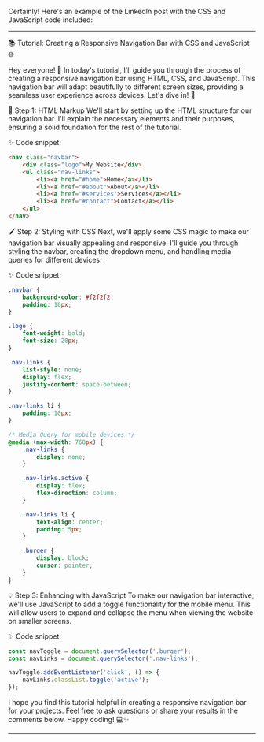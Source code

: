Certainly! Here's an example of the LinkedIn post with the CSS and JavaScript code included:

---

📚 Tutorial: Creating a Responsive Navigation Bar with CSS and JavaScript 🌐

Hey everyone! 👋 In today's tutorial, I'll guide you through the process of creating a responsive navigation bar using HTML, CSS, and JavaScript. This navigation bar will adapt beautifully to different screen sizes, providing a seamless user experience across devices. Let's dive in! 🚀

📝 Step 1: HTML Markup
We'll start by setting up the HTML structure for our navigation bar. I'll explain the necessary elements and their purposes, ensuring a solid foundation for the rest of the tutorial.

✨ Code snippet:

```html
<nav class="navbar">
	<div class="logo">My Website</div>
	<ul class="nav-links">
		<li><a href="#home">Home</a></li>
		<li><a href="#about">About</a></li>
		<li><a href="#services">Services</a></li>
		<li><a href="#contact">Contact</a></li>
	</ul>
</nav>
```

🖌️ Step 2: Styling with CSS
Next, we'll apply some CSS magic to make our navigation bar visually appealing and responsive. I'll guide you through styling the navbar, creating the dropdown menu, and handling media queries for different devices.

✨ Code snippet:

```css
.navbar {
	background-color: #f2f2f2;
	padding: 10px;
}

.logo {
	font-weight: bold;
	font-size: 20px;
}

.nav-links {
	list-style: none;
	display: flex;
	justify-content: space-between;
}

.nav-links li {
	padding: 10px;
}

/* Media Query for mobile devices */
@media (max-width: 768px) {
	.nav-links {
		display: none;
	}

	.nav-links.active {
		display: flex;
		flex-direction: column;
	}

	.nav-links li {
		text-align: center;
		padding: 5px;
	}

	.burger {
		display: block;
		cursor: pointer;
	}
}
```

💡 Step 3: Enhancing with JavaScript
To make our navigation bar interactive, we'll use JavaScript to add a toggle functionality for the mobile menu. This will allow users to expand and collapse the menu when viewing the website on smaller screens.

✨ Code snippet:

```javascript
const navToggle = document.querySelector('.burger');
const navLinks = document.querySelector('.nav-links');

navToggle.addEventListener('click', () => {
	navLinks.classList.toggle('active');
});
```


I hope you find this tutorial helpful in creating a responsive navigation bar for your projects. Feel free to ask questions or share your results in the comments below. Happy coding! 💻✨



---
